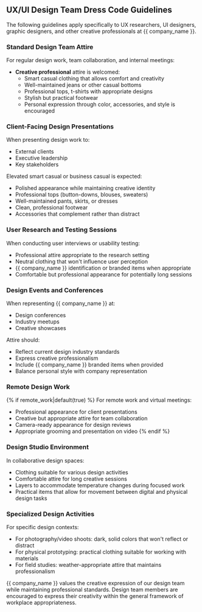 ## UX/UI Design Team Dress Code Guidelines

The following guidelines apply specifically to UX researchers, UI designers, graphic designers, and other creative professionals at {{ company_name }}.

### Standard Design Team Attire

For regular design work, team collaboration, and internal meetings:

* **Creative professional** attire is welcomed:
  * Smart casual clothing that allows comfort and creativity
  * Well-maintained jeans or other casual bottoms
  * Professional tops, t-shirts with appropriate designs
  * Stylish but practical footwear
  * Personal expression through color, accessories, and style is encouraged

### Client-Facing Design Presentations

When presenting design work to:
* External clients
* Executive leadership
* Key stakeholders

Elevated smart casual or business casual is expected:
* Polished appearance while maintaining creative identity
* Professional tops (button-downs, blouses, sweaters)
* Well-maintained pants, skirts, or dresses
* Clean, professional footwear
* Accessories that complement rather than distract

### User Research and Testing Sessions

When conducting user interviews or usability testing:

* Professional attire appropriate to the research setting
* Neutral clothing that won't influence user perception
* {{ company_name }} identification or branded items when appropriate
* Comfortable but professional appearance for potentially long sessions

### Design Events and Conferences

When representing {{ company_name }} at:
* Design conferences
* Industry meetups
* Creative showcases

Attire should:
* Reflect current design industry standards
* Express creative professionalism
* Include {{ company_name }} branded items when provided
* Balance personal style with company representation

### Remote Design Work

{% if remote_work|default(true) %}
For remote work and virtual meetings:
* Professional appearance for client presentations
* Creative but appropriate attire for team collaboration
* Camera-ready appearance for design reviews
* Appropriate grooming and presentation on video
{% endif %}

### Design Studio Environment

In collaborative design spaces:

* Clothing suitable for various design activities
* Comfortable attire for long creative sessions
* Layers to accommodate temperature changes during focused work
* Practical items that allow for movement between digital and physical design tasks

### Specialized Design Activities

For specific design contexts:

* For photography/video shoots: dark, solid colors that won't reflect or distract
* For physical prototyping: practical clothing suitable for working with materials
* For field studies: weather-appropriate attire that maintains professionalism

{{ company_name }} values the creative expression of our design team while maintaining professional standards. Design team members are encouraged to express their creativity within the general framework of workplace appropriateness.
